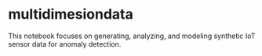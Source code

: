 # multidimesiondata
This notebook focuses on generating, analyzing, and modeling synthetic IoT sensor data for anomaly detection.
